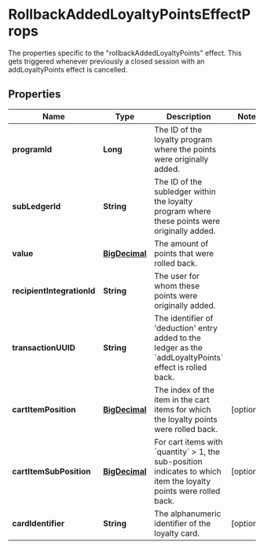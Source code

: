 

# RollbackAddedLoyaltyPointsEffectProps

The properties specific to the \"rollbackAddedLoyaltyPoints\" effect. This gets triggered whenever previously a closed session with an addLoyaltyPoints effect is cancelled.
## Properties

Name | Type | Description | Notes
------------ | ------------- | ------------- | -------------
**programId** | **Long** | The ID of the loyalty program where the points were originally added. | 
**subLedgerId** | **String** | The ID of the subledger within the loyalty program where these points were originally added. | 
**value** | [**BigDecimal**](BigDecimal.md) | The amount of points that were rolled back. | 
**recipientIntegrationId** | **String** | The user for whom these points were originally added. | 
**transactionUUID** | **String** | The identifier of &#39;deduction&#39; entry added to the ledger as the &#x60;addLoyaltyPoints&#x60; effect is rolled back. | 
**cartItemPosition** | [**BigDecimal**](BigDecimal.md) | The index of the item in the cart items for which the loyalty points were rolled back. |  [optional]
**cartItemSubPosition** | [**BigDecimal**](BigDecimal.md) | For cart items with &#x60;quantity&#x60; &gt; 1, the sub-position indicates to which item the loyalty points were rolled back.  |  [optional]
**cardIdentifier** | **String** | The alphanumeric identifier of the loyalty card.  |  [optional]



